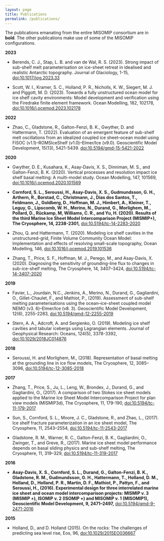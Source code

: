 ```yaml
---
layout: page
title: Publications
permalink: /publications/
---
```


The publications emanating from the entire MISOMIP consortium are in **bold**. The other publications make use of some of the MISOMIP configurations. 

**2023**

* Berends, C. J., Stap, L. B. and van de Wal, R. S. (2023). Strong impact of sub-shelf melt parameterisation on ice-sheet retreat in idealised and realistic Antarctic topography. Journal of Glaciology, 1-15, [doi:10.1017/jog.2023.33](http://doi.org/10.1017/jog.2023.33)

* Scott, W. I., Kramer, S. C., Holland, P. R., Nicholls, K. W., Siegert, M. J. and Piggott, M. D. (2023). Towards a fully unstructured ocean model for ice shelf cavity environments: Model development and verification using the Firedrake finite element framework. Ocean Modelling, 182, 102178, [doi:10.1016/j.ocemod.2023.102178](https://doi.org/10.1016/j.ocemod.2023.102178)

**2022**

* Zhao, C., Gladstone, R., Galton-Fenzi, B. K., Gwyther, D. and Hattermann, T. (2022). Evaluation of an emergent feature of sub-shelf melt oscillations from an idealized coupled ice sheet–ocean model using FISOC (v1.1)–ROMSIceShelf (v1.0)–Elmer/Ice (v9.0). Geoscientific Model Development, 15(13), 5421-5439. [doi:10.5194/gmd-15-5421-2022](https://doi.org/10.5194/gmd-15-5421-2022)

**2020**

* Gwyther, D. E., Kusahara, K., Asay-Davis, X. S., Dinniman, M. S., and Galton-Fenzi, B. K. (2020). Vertical processes and resolution impact ice shelf basal melting: A multi-model study. Ocean Modelling, 147, 101569, [doi:10.1016/j.ocemod.2020.101569](https://doi.org/10.1016/j.ocemod.2020.101569)

* **Cornford, S. L., Seroussi, H., Asay-Davis, X. S., Gudmundsson, G. H., Arthern, R., Borstad, C., Christmann, J., Dias dos Santos, T., Feldmann, J., Goldberg, D., Hoffman, M. J., Himbert, A., Kleiner, T., Leguy, G., Lipscomb, W. H., Merino, N., Durand, G., Morlighem, M., Pollard, D., Rückamp, M, Williams, C. R., and Yu, H. (2020). Results of the third Marine Ice Sheet Model Intercomparison Project (MISMIP+), The Cryosphere, 14, 2238-2301,** [doi:10.5194/tc-14-2283-2020](https://doi.org/10.5194/tc-14-2283-2020) 

* Zhou, Q. and Hattermann, T. (2020). Modeling ice shelf cavities in the unstructured-grid, Finite Volume Community Ocean Model: Implementation and effects of resolving small-scale topography, Ocean Modelling, 146, [doi:10.1016/j.ocemod.2019.101536](https://doi.org/10.1016/j.ocemod.2019.101536)

* Zhang, T., Price, S. F., Hoffman, M. J., Perego, M., and Asay-Davis, X. (2020). Diagnosing the sensitivity of grounding-line flux to changes in sub-ice-shelf melting, The Cryosphere, 14, 3407–3424, [doi:10.5194/tc-14-3407-2020](https://doi.org/10.5194/tc-14-3407-2020)

**2019**

* Favier, L., Jourdain, N.C., Jenkins, A., Merino, N., Durand, G., Gagliardini, O., Gillet-Chaulet, F., and Mathiot, P., (2019). Assessment of sub-shelf melting parameterisations using the ocean–ice-sheet coupled model NEMO (v3. 6)–Elmer/Ice (v8. 3). Geoscientific Model Development, 12(6), 2255-2283, [doi:10.5194/gmd-12-2255-2019](https://doi.org/10.5194/gmd-12-2255-2019)

* Stern, A. A., Adcroft, A. and Sergienko, O. (2019). Modeling ice shelf cavities and tabular icebergs using Lagrangian elements. Journal of Geophysical Research: Oceans, 124(5), 3378-3392, [doi:10.1029/2018JC014876](https://doi.org/10.1029/2018JC014876)

**2018**

* Seroussi, H. and Morlighem, M., (2018). Representation of basal melting at the grounding line in ice flow models, The Cryosphere, 12, 3085–3096, [doi:10.5194/tc-12-3085-2018](https://doi.org/10.5194/tc-12-3085-2018)

**2017**

* Zhang, T., Price, S., Ju, L., Leng, W., Brondex, J., Durand, G., and Gagliardini, O., (2017). A comparison of two Stokes ice sheet models applied to the Marine Ice Sheet Model Intercomparison Project for plan view models (MISMIP3d), The Cryosphere, 11, 179-190, [doi:10.5194/tc-11-179-2017](https://doi.org/10.5194/tc-11-179-2017)

* Sun, S., Cornford, S. L., Moore, J. C., Gladstone, R., and Zhao, L., (2017). Ice shelf fracture parameterization in an ice sheet model, The Cryosphere, 11, 2543–2554, [doi:10.5194/tc-11-2543-2017](https://doi.org/10.5194/tc-11-2543-2017)

* Gladstone, R. M., Warner, R. C., Galton-Fenzi, B. K., Gagliardini, O., Zwinger, T., and Greve, R., (2017). Marine ice sheet model performance depends on basal sliding physics and sub-shelf melting, The Cryosphere, 11, 319–329, [doi:10.5194/tc-11-319-2017](https://doi.org/10.5194/tc-11-319-2017)

**2016**

* **Asay-Davis, X. S., Cornford, S. L., Durand, G., Galton-Fenzi, B. K., Gladstone, R. M., Gudmundsson, G. H., Hattermann, T., Holland, D. M., Holland, D., Holland, P. R., Martin, D. F., Mathiot, P., Pattyn, F., and Seroussi, H., (2016). Experimental design for three interrelated marine ice sheet and ocean model intercomparison projects: MISMIP v. 3 (MISMIP +), ISOMIP v. 2 (ISOMIP +) and MISOMIP v. 1 (MISOMIP1), Geoscientific Model Development, 9, 2471–2497,** [doi:10.5194/gmd-9-2471-2016](https://doi.org/10.5194/gmd-9-2471-2016)

**2015**

* Holland, D., and D. Holland (2015). On the rocks: The challenges of predicting sea level rise, Eos, 96, [doi:10.1029/2015EO036667](https://doi.org/10.1029/2015EO036667)
